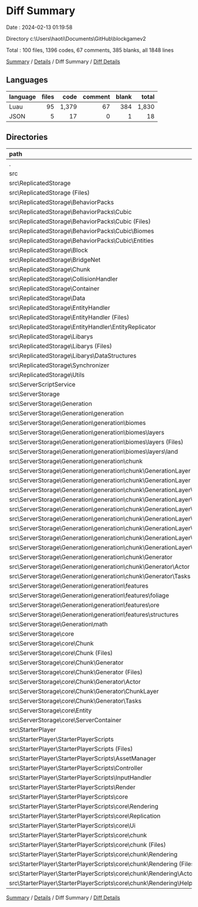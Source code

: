 # Diff Summary

Date : 2024-02-13 01:19:58

Directory c:\\Users\\haoti\\Documents\\GitHub\\blockgamev2

Total : 100 files,  1396 codes, 67 comments, 385 blanks, all 1848 lines

[Summary](results.md) / [Details](details.md) / Diff Summary / [Diff Details](diff-details.md)

## Languages
| language | files | code | comment | blank | total |
| :--- | ---: | ---: | ---: | ---: | ---: |
| Luau | 95 | 1,379 | 67 | 384 | 1,830 |
| JSON | 5 | 17 | 0 | 1 | 18 |

## Directories
| path | files | code | comment | blank | total |
| :--- | ---: | ---: | ---: | ---: | ---: |
| . | 100 | 1,396 | 67 | 385 | 1,848 |
| src | 100 | 1,396 | 67 | 385 | 1,848 |
| src\\ReplicatedStorage | 27 | 307 | -3 | 126 | 430 |
| src\\ReplicatedStorage (Files) | 2 | -277 | -8 | -13 | -298 |
| src\\ReplicatedStorage\\BehaviorPacks | 3 | 15 | 2 | 20 | 37 |
| src\\ReplicatedStorage\\BehaviorPacks\\Cubic | 3 | 15 | 2 | 20 | 37 |
| src\\ReplicatedStorage\\BehaviorPacks\\Cubic (Files) | 1 | 31 | 1 | 10 | 42 |
| src\\ReplicatedStorage\\BehaviorPacks\\Cubic\\Biomes | 1 | -12 | 1 | 9 | -2 |
| src\\ReplicatedStorage\\BehaviorPacks\\Cubic\\Entities | 1 | -4 | 0 | 1 | -3 |
| src\\ReplicatedStorage\\Block | 2 | 47 | 0 | 11 | 58 |
| src\\ReplicatedStorage\\BridgeNet | 1 | -7 | 0 | 1 | -6 |
| src\\ReplicatedStorage\\Chunk | 1 | 22 | 0 | 3 | 25 |
| src\\ReplicatedStorage\\CollisionHandler | 2 | 429 | 11 | 48 | 488 |
| src\\ReplicatedStorage\\Container | 1 | -1 | -1 | 0 | -2 |
| src\\ReplicatedStorage\\Data | 1 | 9 | 0 | 6 | 15 |
| src\\ReplicatedStorage\\EntityHandler | 8 | -10 | -7 | 30 | 13 |
| src\\ReplicatedStorage\\EntityHandler (Files) | 4 | -10 | -8 | 17 | -1 |
| src\\ReplicatedStorage\\EntityHandler\\EntityReplicator | 4 | 0 | 1 | 13 | 14 |
| src\\ReplicatedStorage\\Libarys | 2 | 10 | -1 | 1 | 10 |
| src\\ReplicatedStorage\\Libarys (Files) | 1 | 10 | -1 | 2 | 11 |
| src\\ReplicatedStorage\\Libarys\\DataStructures | 1 | 0 | 0 | -1 | -1 |
| src\\ReplicatedStorage\\Synchronizer | 3 | 54 | 0 | 14 | 68 |
| src\\ReplicatedStorage\\Utils | 1 | 16 | 1 | 5 | 22 |
| src\\ServerScriptService | 1 | 3 | 7 | 2 | 12 |
| src\\ServerStorage | 42 | -506 | 10 | 0 | -496 |
| src\\ServerStorage\\Generation | 21 | -279 | -1 | 1 | -279 |
| src\\ServerStorage\\Generation\\generation | 19 | -326 | -1 | -14 | -341 |
| src\\ServerStorage\\Generation\\generation\\biomes | 2 | 9 | 0 | 4 | 13 |
| src\\ServerStorage\\Generation\\generation\\biomes\\layers | 2 | 9 | 0 | 4 | 13 |
| src\\ServerStorage\\Generation\\generation\\biomes\\layers (Files) | 1 | 0 | 0 | 3 | 3 |
| src\\ServerStorage\\Generation\\generation\\biomes\\layers\\land | 1 | 9 | 0 | 1 | 10 |
| src\\ServerStorage\\Generation\\generation\\chunk | 14 | -350 | -1 | -24 | -375 |
| src\\ServerStorage\\Generation\\generation\\chunk\\GenerationLayer | 12 | -325 | 0 | -25 | -350 |
| src\\ServerStorage\\Generation\\generation\\chunk\\GenerationLayer (Files) | 1 | -59 | 0 | -3 | -62 |
| src\\ServerStorage\\Generation\\generation\\chunk\\GenerationLayer\\Features | 3 | -70 | 0 | -6 | -76 |
| src\\ServerStorage\\Generation\\generation\\chunk\\GenerationLayer\\biome | 1 | -10 | 0 | -2 | -12 |
| src\\ServerStorage\\Generation\\generation\\chunk\\GenerationLayer\\caves | 1 | -11 | 0 | -2 | -13 |
| src\\ServerStorage\\Generation\\generation\\chunk\\GenerationLayer\\color | 1 | -9 | 0 | -3 | -12 |
| src\\ServerStorage\\Generation\\generation\\chunk\\GenerationLayer\\lerp | 2 | -125 | 0 | -4 | -129 |
| src\\ServerStorage\\Generation\\generation\\chunk\\GenerationLayer\\noise | 1 | -12 | 0 | -2 | -14 |
| src\\ServerStorage\\Generation\\generation\\chunk\\GenerationLayer\\other | 2 | -29 | 0 | -3 | -32 |
| src\\ServerStorage\\Generation\\generation\\chunk\\Generator | 2 | -25 | -1 | 1 | -25 |
| src\\ServerStorage\\Generation\\generation\\chunk\\Generator\\Actor | 1 | -1 | 0 | 0 | -1 |
| src\\ServerStorage\\Generation\\generation\\chunk\\Generator\\Tasks | 1 | -24 | -1 | 1 | -24 |
| src\\ServerStorage\\Generation\\generation\\features | 3 | 15 | 0 | 6 | 21 |
| src\\ServerStorage\\Generation\\generation\\features\\foliage | 1 | 1 | 0 | 1 | 2 |
| src\\ServerStorage\\Generation\\generation\\features\\ore | 1 | 11 | 0 | 3 | 14 |
| src\\ServerStorage\\Generation\\generation\\features\\structures | 1 | 3 | 0 | 2 | 5 |
| src\\ServerStorage\\Generation\\math | 2 | 47 | 0 | 15 | 62 |
| src\\ServerStorage\\core | 21 | -227 | 11 | -1 | -217 |
| src\\ServerStorage\\core\\Chunk | 19 | -229 | 11 | -13 | -231 |
| src\\ServerStorage\\core\\Chunk (Files) | 4 | -197 | -4 | -7 | -208 |
| src\\ServerStorage\\core\\Chunk\\Generator | 15 | -32 | 15 | -6 | -23 |
| src\\ServerStorage\\core\\Chunk\\Generator (Files) | 10 | -57 | 11 | -15 | -61 |
| src\\ServerStorage\\core\\Chunk\\Generator\\Actor | 3 | 6 | 2 | 3 | 11 |
| src\\ServerStorage\\core\\Chunk\\Generator\\ChunkLayer | 1 | -1 | 1 | 2 | 2 |
| src\\ServerStorage\\core\\Chunk\\Generator\\Tasks | 1 | 20 | 1 | 4 | 25 |
| src\\ServerStorage\\core\\Entity | 1 | 2 | 0 | 11 | 13 |
| src\\ServerStorage\\core\\ServerContainer | 1 | 0 | 0 | 1 | 1 |
| src\\StarterPlayer | 30 | 1,592 | 53 | 257 | 1,902 |
| src\\StarterPlayer\\StarterPlayerScripts | 30 | 1,592 | 53 | 257 | 1,902 |
| src\\StarterPlayer\\StarterPlayerScripts (Files) | 1 | 3 | 0 | 1 | 4 |
| src\\StarterPlayer\\StarterPlayerScripts\\AssetManager | 3 | 90 | 17 | 16 | 123 |
| src\\StarterPlayer\\StarterPlayerScripts\\Controller | 2 | 93 | 0 | 25 | 118 |
| src\\StarterPlayer\\StarterPlayerScripts\\InputHandler | 1 | 0 | 0 | 10 | 10 |
| src\\StarterPlayer\\StarterPlayerScripts\\Render | 5 | -20 | 3 | 19 | 2 |
| src\\StarterPlayer\\StarterPlayerScripts\\core | 18 | 1,426 | 33 | 186 | 1,645 |
| src\\StarterPlayer\\StarterPlayerScripts\\core\\Rendering | 1 | 4 | 0 | 0 | 4 |
| src\\StarterPlayer\\StarterPlayerScripts\\core\\Replication | 1 | 11 | 0 | 4 | 15 |
| src\\StarterPlayer\\StarterPlayerScripts\\core\\Ui | 1 | -14 | 1 | -5 | -18 |
| src\\StarterPlayer\\StarterPlayerScripts\\core\\chunk | 15 | 1,425 | 32 | 187 | 1,644 |
| src\\StarterPlayer\\StarterPlayerScripts\\core\\chunk (Files) | 2 | 21 | 5 | 8 | 34 |
| src\\StarterPlayer\\StarterPlayerScripts\\core\\chunk\\Rendering | 13 | 1,404 | 27 | 179 | 1,610 |
| src\\StarterPlayer\\StarterPlayerScripts\\core\\chunk\\Rendering (Files) | 5 | 574 | 9 | 79 | 662 |
| src\\StarterPlayer\\StarterPlayerScripts\\core\\chunk\\Rendering\\Actor | 3 | 23 | 0 | 1 | 24 |
| src\\StarterPlayer\\StarterPlayerScripts\\core\\chunk\\Rendering\\Helper | 5 | 807 | 18 | 99 | 924 |

[Summary](results.md) / [Details](details.md) / Diff Summary / [Diff Details](diff-details.md)
